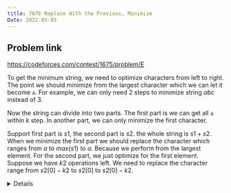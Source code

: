 ```yaml
---
title: 787E Replace With the Previous, Minimize
Date: 2022-05-05
---
```


## Problem link

https://codeforces.com/contest/1675/problem/E

To get the minimum string, we need to optimize characters from left to right. The point we should minimize from the largest character which we can let it become `a`. For example, we can only need 2 steps to minimize string $abc$ instead of 3.

Now the string can divide into two parts. The first part is we can get all `a` within $k$ step. In another part, we can only minimize the first character. 

Support first part is $s1$, the second part is $s2$. the whole string is $s1 + s2$.  When we minimize the first part we should replace the character which ranges from $a$ to $max(s1)$ to $a$. Because we perform from the largest element. For the second part, we just optimize for the first element. Suppose  we have $k2$ operations left. We need to replace the character range from $s2[0] - k2$ to $s2[0]$ to $s2[0] - k2$. 

<details>
```cpp
//#include <bits/stdc++.h>
#include <iostream>
#include <vector>
#include <algorithm>
#include <string>
#define endl "\n"
using namespace std;
#define fastio cin.tie(0), cout.tie(0), ios_base::sync_with_stdio(0);
int32_t main() {
    fastio int t;
    cin >> t;
    while (t--) {
        int n, k;cin >> n >> k;
        string s;
        cin >> s;
        vector<int> diff(s.size(), 0);
        vector<int> min_k(s.size(), 0);
        for(int i=0;i<n;i++) {
            diff[i] = s[i] - 'a';
            if (i==0)
                min_k[i] = diff[i];
            else
                min_k[i] = max(min_k[i-1], diff[i]);
        }
        int pos_k = upper_bound(min_k.begin(), min_k.end(), k) - min_k.begin();

        if (pos_k == n || min_k[pos_k] <= k) {
            for(int i=0;i<s.size();i++)
                cout << 'a';
            cout<<endl;
            continue;
        }
        if (pos_k == 0) {
            int up = s[0];
            int down = s[0] - k;
            for(int i=0;i<n;i++) {
                if (s[i] <= up && s[i] >= down) {
                    s[i] = down;
                }
            }
        }
        else {
            pos_k --;
            int up = 'a' + min_k[pos_k];
            int rest = k - min_k[pos_k];
            for(int i=0;i<n;i++){
                if (s[i] <= up) {
                    s[i] = 'a';
                }
            }
            up = diff[pos_k+1] + 'a';
            int down = up - rest;
            for(int i=0;i<n;i++) {
                if (s[i] <= up && s[i] >= down) {
                    s[i] = down;
                }
            }
        }
        cout << s << endl;
    }
}
```
</details>









